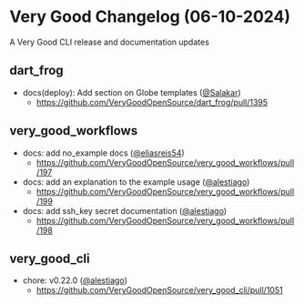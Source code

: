 # Very Good Changelog (06-10-2024)

A Very Good CLI release and documentation updates

## dart_frog

- docs(deploy): Add section on Globe templates ([@Salakar](https://github.com/Salakar))
  - https://github.com/VeryGoodOpenSource/dart_frog/pull/1395

## very_good_workflows

- docs: add no_example docs ([@eliasreis54](https://github.com/eliasreis54))
  - https://github.com/VeryGoodOpenSource/very_good_workflows/pull/197
- docs: add an explanation to the example usage ([@alestiago](https://github.com/alestiago))
  - https://github.com/VeryGoodOpenSource/very_good_workflows/pull/199
- docs: add ssh_key secret documentation ([@alestiago](https://github.com/alestiago))
  - https://github.com/VeryGoodOpenSource/very_good_workflows/pull/198

## very_good_cli

- chore: v0.22.0 ([@alestiago](https://github.com/alestiago))
  - https://github.com/VeryGoodOpenSource/very_good_cli/pull/1051
